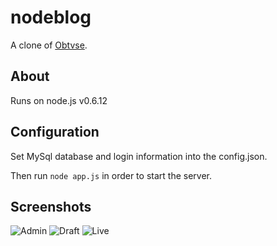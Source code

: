 nodeblog
========
A clone of [Obtvse](http://github.com/NateW/obtvse).

About
-----
Runs on node.js v0.6.12

Configuration
-------------
Set MySql database and login information into the config.json.

Then run `node app.js` in order to start the server.


Screenshots
-----------
![Admin](http://i.imgur.com/hfnm9.png)
![Draft](http://i.imgur.com/x4lXL.png)
![Live](http://i.imgur.com/wbVJN.png)
